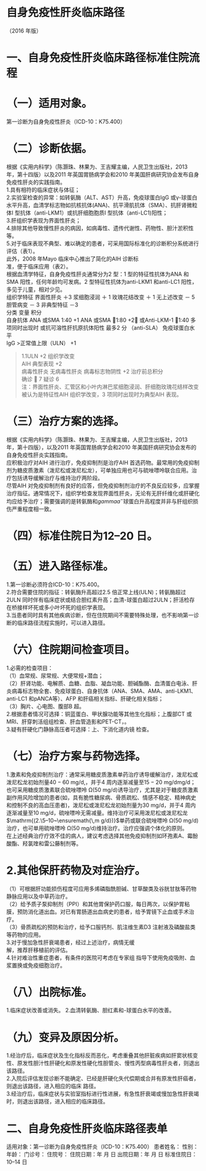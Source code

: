 # 自身免疫性肝炎临床路径  
（2016 年版）  
# 一、自身免疫性肝炎临床路径标准住院流程  
# （一）适用对象。  
第一诊断为自身免疫性肝炎（ICD-10：K75.400）  
# （二）诊断依据。  
根据《实用内科学》（陈灏珠、林果为、王吉耀主编，人民卫生出版社，2013 年，第十四版）以及2011 年英国胃肠病学会和2010 年美国肝病研究协会发布自身免疫性肝炎的实践指南。  
1.具有相符的临床症状与体征；  
2.实验室检查的异常：如转氨酶（ALT、AST）升高，免疫球蛋白IgG 或γ-球蛋白水平升高，血清学标志物如抗核抗体(ANA)、抗平滑肌抗体（SMA）、抗肝肾微粒体I 型抗体（anti-LKM1）或抗肝细胞胞质I 型抗体（anti-LC1)阳性；  
3.肝组织学表现为界面性肝炎；  
4.排除其他导致慢性肝炎的病因，如病毒性、遗传代谢性、药物性、胆汁淤积性等。  
5.对于临床表现不典型、难以确定的患者，可采用国际标准化的诊断积分系统进行评估（表1）。  
此外，2008 年Mayo 临床中心推出了简化的AIH 诊断标  
准，便于临床应用（表2）。  
根据血清学特征，自身免疫性肝炎通常分为2 型：1 型的特征性抗体为ANA 和SMA 阳性，任何年龄均可发病。2 型特征性抗体为anti-LKM1 和anti-LC1 阳性，多见于儿童，相对少见。  
组织学特征 界面性肝炎 ＋3 浆细胞浸润   ＋ 1  玫瑰花结改变   ＋ 1  无上述改变   － 5  胆管病变   － 3  非典型特征 －3  
分类 变量 积分  
自身抗体   ANA 或SMA 1:40 $+1$ 
   ANA 或SMA 1:80 $+2$； 或Anti-LKM-1 1:40 多项同时出现时
     或抗可溶性肝抗原抗体阳性 最多2 分 
（anti-SLA） 免疫球蛋白水平   
   IgG >正常值上限（ULN） $+1$ 
  >1.1ULN  $+2$   组织学改变  
AIH 典型表现  +2  
病毒性肝炎   无病毒性肝炎 病毒标志物阴性 +2 治疗前总积分   
  确诊     7 
   疑诊    6  
注：界面性肝炎、汇管区和小叶内淋巴浆细胞浸润、肝细胞玫瑰花结样改变被认为是特征性AIH 组织学改变，3 项同时出现时为典型AIH 表现。  
# （三）治疗方案的选择。  
根据《实用内科学》（陈灏珠、林果为、王吉耀主编，人民卫生出版社，2013 年，第十四版），以及2011 年英国胃肠病学会和2010 年美国肝病研究协会发布的自身免疫性肝炎实践指南。  
应积极治疗对AIH 进行治疗，免疫抑制剂是治疗AIH 首选药物。最常用的免疫抑制剂为糖皮质激素（泼尼松或泼尼松龙），可单独应用也可与硫唑嘌呤联合应用。治疗包括诱导缓解治疗与维持治疗两阶段。  
尽管AIH 对免疫抑制剂有良好的应答，但免疫抑制剂治疗的不良反应较多，应掌握治疗指征。通常情况下，组织学检查发现界面性肝炎，无论有无肝纤维化或肝硬化均应给予治疗；需要强调的是转氨酶和$gammaa^{-}$球蛋白升高程度并非与肝组织损伤严重程度相一致。  
# （四）标准住院日为12–20 日。  
# （五）进入路径标准。  
1.第一诊断必须符合ICD-10：K75.400。  
2.符合需要住院的指征：转氨酶升高超过2.5 倍正常上线(ULN)；转氨酶超过2ULN 同时伴有临床症状或结合胆红素升高；血清-球蛋白超过2ULN；肝活检存在桥接样坏死或多小叶坏死的组织学表现。  
3.当患者同时具有其他疾病诊断，但在住院期间不需要特殊处理，也不影响第一诊断的临床路径流程实施时，可以进入路径。  
# （六）住院期间检查项目。  
1.必需的检查项目：  
（1）血常规、尿常规、大便常规+潜血；  
（2）肝肾功能、电解质、血糖、血脂、凝血功能、胆碱酯酶、血清蛋白电泳、肝炎病毒标志物全套、免疫球蛋白、自身抗体（ANA、SMA、AMA、anti-LKM1、anti-LC1 和pANCA等）、AFP 和肝癌相关指标、肝硬化相关指标；  
（3）胸片、心电图、腹部B 超。  
2.根据患者情况可选择：铜蓝蛋白、甲状腺功能等其他生化指标；上腹部CT 或MRI、肝穿刺活组组检查、肝血管造影和PET-CT，。  
3.疑有肝硬化门静脉高压者可选择：上、下消化道内镜 检查。  
# （七）治疗方案与药物选择。  
1.激素和免疫抑制剂治疗：通常采用糖皮质激素单药治疗诱导缓解治疗，泼尼松或泼尼松龙初始剂量$40{-}60\ \mathrm{mg/d},$，并于4 周内逐渐减量至$15{-}20~\mathrm{mg/d}$mg/d；也可采用糖皮质激素联合硫唑嘌呤 $\mathrm{\Omega}(50\ \mathrm{mg/d})$诱导治疗，尤其是对于糖皮质激素副作用风险增加的患者(如，具有脆性糖尿病、骨质疏松、情感不稳定、精神病史和控制不良的高血压患者)，泼尼松或泼尼松龙初始剂量为$30~\mathrm{{mg/d}}$，并于4 周内逐渐减量至10 $\mathrm{mg/d}$，硫唑嘌呤无需减量。维持治疗可采用泼尼松或泼尼松龙$\mathrm{(2.\5–10~\ensuremath{\,m g/d})}$单药或联合硫唑嘌呤 $\mathrm{\Omega}(50\ \mathrm{mg/d})$治疗，也可单用硫唑嘌呤 $\mathrm{\Omega}(50\ \mathrm{mg/d})$维持治疗。治疗应强调个体化的原则。  
在上述经典治疗疗效不佳的病人，建议考虑选择其他免疫抑制剂如环孢素A、霉酚酸酯、羟氯喹和雷公藤制剂等。  
# 2.其他保肝药物及对症治疗。  
（1）可根据肝功能损伤程度可应用多烯磷脂酰胆碱、甘草酸类及谷胱甘肽等药物静脉应用以及中草药治疗。  
（2）给予质子泵抑制剂（PPI）和其他胃保护药口服，每日两次，以保护胃粘膜，预防消化道出血。对已有胃肠道出血病史的患者，给予胃镜下止血或手术治疗。  
（3）骨质疏松的预防和治疗，给予口服钙剂、肌注维生素D3 注射液及磷酸盐类等药物的应用。  
3.对于慢加急性肝衰竭患者，经过上述治疗，病情无缓  
解，推荐肝移植前的评估。  
4.针对难治性重症患者，有条件的医院可考虑在专家组 指导下使用免疫吸附、血浆置换或免疫细胞治疗。  
# （八）出院标准。  
1.临床症状改善或消失。 2.血清转氨酶、胆红素和-球蛋白水平的改善。  
# （九）变异及原因分析。  
1.经治疗后，临床症状及生化指标反而恶化，考虑重叠其他肝脏疾病如肝窦状核变性、原发性胆汁性肝硬化和原发性硬化性胆管炎、慢性丙型病毒性肝炎者，则退出该路径。  
2.入院后评估发现诊断不能确定、已经是肝硬化失代偿期或合并有原发性肝癌者，则退出该路径，进入相应的临床 路径。  
3.经治疗后，临床症状与实验室指标进行性进展，有急性肝衰竭或慢加急性肝衰竭时，则退出该路径，进入相应的临床路径。  
# 二、自身免疫性肝炎临床路径表单  
适用对象：第一诊断为自身免疫性肝炎（ICD-10：K75.400） 患者姓名：  性别： 年龄：    门诊号：       住院号：     住院日期：年 月 日      出院日期：年 月 日       标准住院日：10–14 日  
